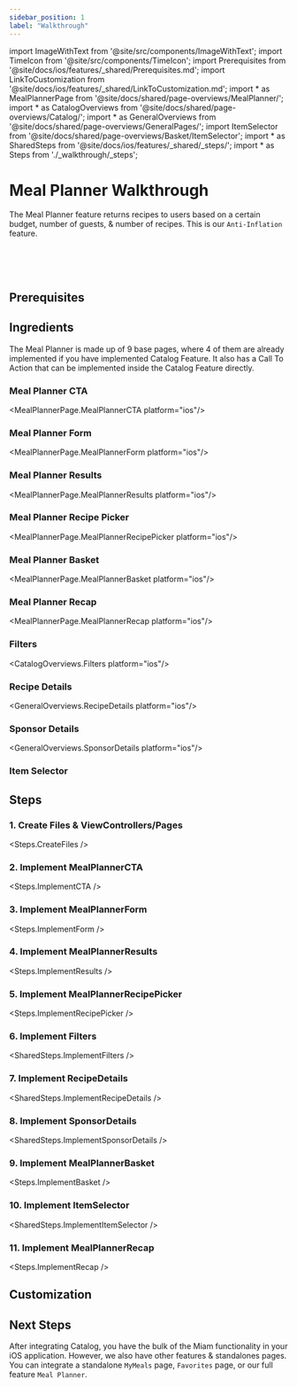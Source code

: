 ```yaml
---
sidebar_position: 1
label: "Walkthrough"
---
```


import ImageWithText from '@site/src/components/ImageWithText';
import TimeIcon from '@site/src/components/TimeIcon';
import Prerequisites from '@site/docs/ios/features/_shared/Prerequisites.md';
import LinkToCustomization from '@site/docs/ios/features/_shared/LinkToCustomization.md';
import * as MealPlannerPage from '@site/docs/shared/page-overviews/MealPlanner/';
import * as CatalogOverviews from '@site/docs/shared/page-overviews/Catalog/';
import * as GeneralOverviews from '@site/docs/shared/page-overviews/GeneralPages/';
import ItemSelector from '@site/docs/shared/page-overviews/Basket/ItemSelector';
import * as SharedSteps from '@site/docs/ios/features/_shared/_steps/';
import * as Steps from './_walkthrough/_steps';

# Meal Planner Walkthrough

The Meal Planner feature returns recipes to users based on a certain budget, number of guests, & number of recipes.
This is our `Anti-Inflation` feature. 

<TimeIcon titleText="Time to read:" timeText="20 minutes" /><br />
<TimeIcon titleText="Time for base implementation:" timeText="4 hours" /><br />
<TimeIcon titleText="Time for full customization:" timeText="1.5 weeks" /><br />

## Prerequisites
<Prerequisites />

## Ingredients

The Meal Planner is made up of 9 base pages, where 4 of them are already implemented if you have implemented Catalog Feature.
It also has a Call To Action that can be implemented inside the Catalog Feature directly.

### Meal Planner CTA
<MealPlannerPage.MealPlannerCTA platform="ios"/>

### Meal Planner Form
<MealPlannerPage.MealPlannerForm platform="ios"/>

### Meal Planner Results
<MealPlannerPage.MealPlannerResults platform="ios"/>

### Meal Planner Recipe Picker
<MealPlannerPage.MealPlannerRecipePicker platform="ios"/>

### Meal Planner Basket
<MealPlannerPage.MealPlannerBasket platform="ios"/>

### Meal Planner Recap
<MealPlannerPage.MealPlannerRecap platform="ios"/>

### Filters
<CatalogOverviews.Filters platform="ios"/>

### Recipe Details
<GeneralOverviews.RecipeDetails platform="ios"/>

### Sponsor Details
<GeneralOverviews.SponsorDetails platform="ios"/>

### Item Selector
<ItemSelector platform="ios"/>

## Steps


### 1. Create Files & ViewControllers/Pages
<Steps.CreateFiles />

### 2. Implement MealPlannerCTA
<Steps.ImplementCTA />

### 3. Implement MealPlannerForm
<Steps.ImplementForm />

### 4. Implement MealPlannerResults
<Steps.ImplementResults />

### 5. Implement MealPlannerRecipePicker
<Steps.ImplementRecipePicker />

### 6. Implement Filters
<SharedSteps.ImplementFilters />

### 7. Implement RecipeDetails
<SharedSteps.ImplementRecipeDetails />

### 8. Implement SponsorDetails
<SharedSteps.ImplementSponsorDetails />

### 9. Implement MealPlannerBasket
<Steps.ImplementBasket />

### 10. Implement ItemSelector
<SharedSteps.ImplementItemSelector />

### 11. Implement MealPlannerRecap
<Steps.ImplementRecap />

## Customization
<LinkToCustomization />

## Next Steps

After integrating Catalog, you have the bulk of the Miam functionality in your iOS application. 
However, we also have other features & standalones pages. 
You can integrate a standalone `MyMeals` page, `Favorites` page, or our full feature `Meal Planner`.
